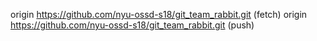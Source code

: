 origin	https://github.com/nyu-ossd-s18/git_team_rabbit.git (fetch) origin	https://github.com/nyu-ossd-s18/git_team_rabbit.git (push)
